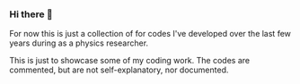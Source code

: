 ### Hi there 👋

For now this is just a collection of for codes I've developed over the last few years during as a physics researcher.

This is just to showcase some of my coding work. The codes are commented, but are not self-explanatory, nor documented.

<!--
blabla
-->

<!--
**asierpinor/asierpinor** is a ✨ _special_ ✨ repository because its `README.md` (this file) appears on your GitHub profile.

Here are some ideas to get you started:

- 🔭 I’m currently working on ...
- 🌱 I’m currently learning ...
- 👯 I’m looking to collaborate on ...
- 🤔 I’m looking for help with ...
- 💬 Ask me about ...
- 📫 How to reach me: ...
- 😄 Pronouns: ...
- ⚡ Fun fact: ...
-->
